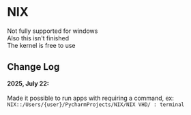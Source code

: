 # NIX

Not fully supported for windows\
Also this isn't finished\
The kernel is free to use

## Change Log
**2025, July 22:**\
\
Made it possible to run apps with requiring a command, ex: `NIX::/Users/{user}/PycharmProjects/NIX/NIX VHD/ : terminal`